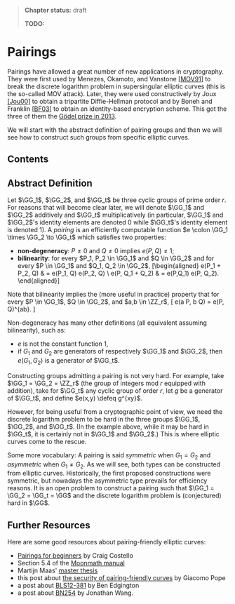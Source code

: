 > **Chapter status:** draft
>
> **TODO:**

# Pairings

Pairings have allowed a great number of new applications in cryptography.
They were first used by Menezes, Okamoto, and Vanstone [[MOV91](../references.md#MOV91)] to break the discrete logarithm problem in supersingular elliptic curves (this is the so-called MOV attack).
Later, they were used constructively by Joux [[Jou00]](../references.md#Jou00) to obtain a tripartite Diffie-Hellman protocol and by Boneh and Franklin [[BF03](../references.md#BF03)] to obtain an identity-based encryption scheme.
This got the three of them the [Gödel prize in 2013](https://www.eatcs.org/index.php/component/content/article/1-news/1584-goedel-prize-2013).

We will start with the abstract definition of pairing groups and then we will see how to construct such groups from specific elliptic curves.

## Contents

<!-- toc -->

## Abstract Definition

Let $\GG_1$, $\GG_2$, and $\GG_t$ be three cyclic groups of prime order $r$.
For reasons that will become clear later, we will denote $\GG_1$ and $\GG_2$ additively and $\GG_t$ multiplicatively (in particular, $\GG_1$ and $\GG_2$'s identity elements are denoted $0$ while $\GG_t$'s identity element is denoted $1$).
A *pairing* is an efficiently computable function $e \colon \GG_1 \times \GG_2 \to \GG_t$ which satisfies two properties:

- **non-degeneracy**: $P \neq 0$ and $Q \neq 0$ implies $e(P,Q) \neq 1$;
- **bilinearity**: for every $P_1, P_2 \in \GG_1$ and $Q \in \GG_2$ and for every $P \in \GG_1$ and $Q_1, Q_2 \in \GG_2$,
\[\begin{aligned}
 e(P_1 + P_2, Q) & = e(P_1, Q) e(P_2, Q) \\
 e(P, Q_1 + Q_2) & = e(P,Q_1) e(P, Q_2).
\end{aligned}\]

Note that bilinearity implies the (more useful in practice) property that for every $P \in \GG_1$, $Q \in \GG_2$, and $a,b \in \ZZ_r$,
\[
 e(a P, b Q) = e(P, Q)^{ab}.
\]

Non-degeneracy has many other definitions (all equivalent assuming bilinearity), such as:

- $e$ is not the constant function $1$,
- if $G_1$ and $G_2$ are generators of respectively $\GG_1$ and $\GG_2$, then $e(G_1, G_2)$ is a generator of $\GG_t$.

Constructing groups admitting a pairing is not very hard.
For example, take $\GG_1 = \GG_2 = \ZZ_r$ (the group of integers mod $r$ equipped with addition), take for $\GG_t$ any cyclic group of order $r$, let $g$ be a generator of $\GG_t$, and define $e(x,y) \defeq g^{xy}$.

However, for being useful from a cryptographic point of view, we need the discrete logarithm problem to be hard in the three groups $\GG_1$, $\GG_2$, and $\GG_t$.
(In the example above, while it may be hard in $\GG_t$, it is certainly not in $\GG_1$ and $\GG_2$.)
This is where elliptic curves come to the rescue.

Some more vocabulary: A pairing is said *symmetric* when $G_1 = G_2$ and *asymmetric* when $G_1 \neq G_2$.
As we will see, both types can be constructed from elliptic curves.
Historically, the first proposed constructions were symmetric, but nowadays the asymmetric type prevails for efficiency reasons.
It is an open problem to construct a pairing such that $\GG_1 = \GG_2 = \GG_t = \GG$ and the discrete logarithm problem is (conjectured) hard in $\GG$.



## Further Resources

Here are some good resources about pairing-friendly elliptic curves:

- [Pairings for beginners](https://www.craigcostello.com.au/s/PairingsForBeginners.pdf) by Craig Costello
- Section 5.4 of the [Moonmath manual](https://leastauthority.com/community-matters/moonmath-manual/)
- Martijn Maas' [master thesis](https://www.win.tue.nl/~bdeweger/downloads/MT%20Martijn%20Maas.pdf)
- this post about [the security of pairing-friendly curves](https://research.nccgroup.com/2022/03/02/estimating-the-bit-security-of-pairing-friendly-curves/) by Giacomo Pope
- a post about [BLS12-381](https://hackmd.io/@benjaminion/bls12-381) by Ben Edgington
- a post about [BN254](https://hackmd.io/@jpw/bn254) by Jonathan Wang.
